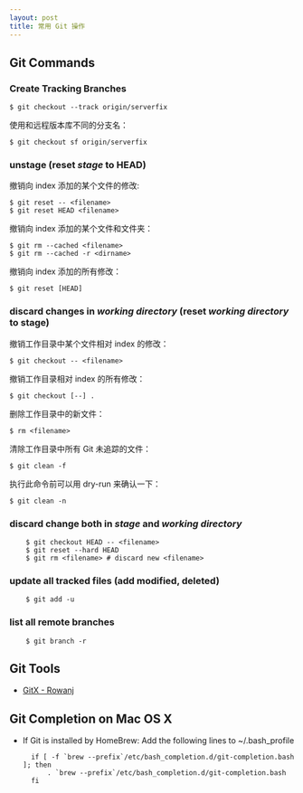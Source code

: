 ```yaml
---
layout: post
title: 常用 Git 操作
---
```


## Git Commands

### Create Tracking Branches

    $ git checkout --track origin/serverfix

使用和远程版本库不同的分支名：

    $ git checkout sf origin/serverfix

### unstage (reset *stage* to HEAD)

撤销向 index 添加的某个文件的修改:

    $ git reset -- <filename>
    $ git reset HEAD <filename>

撤销向 index 添加的某个文件和文件夹：

    $ git rm --cached <filename>
    $ git rm --cached -r <dirname>

撤销向 index 添加的所有修改：

    $ git reset [HEAD]

### discard changes in *working directory* (reset *working directory* to stage)

撤销工作目录中某个文件相对 index 的修改：

    $ git checkout -- <filename>

撤销工作目录相对 index 的所有修改：

    $ git checkout [--] .

删除工作目录中的新文件：

    $ rm <filename>

清除工作目录中所有 Git 未追踪的文件：

    $ git clean -f

执行此命令前可以用 dry-run 来确认一下：

    $ git clean -n

### discard change both in *stage* and *working directory*

        $ git checkout HEAD -- <filename>
        $ git reset --hard HEAD
        $ git rm <filename> # discard new <filename>

### update all tracked files (add modified, deleted)

        $ git add -u

### list all remote branches

        $ git branch -r


Git Tools
---------
+ [GitX - Rowanj](https://github.com/rowanj/gitx)


Git Completion on Mac OS X
--------------------------
+ If Git is installed by HomeBrew:
Add the following lines to ~/.bash_profile

        if [ -f `brew --prefix`/etc/bash_completion.d/git-completion.bash ]; then
            . `brew --prefix`/etc/bash_completion.d/git-completion.bash
        fi
